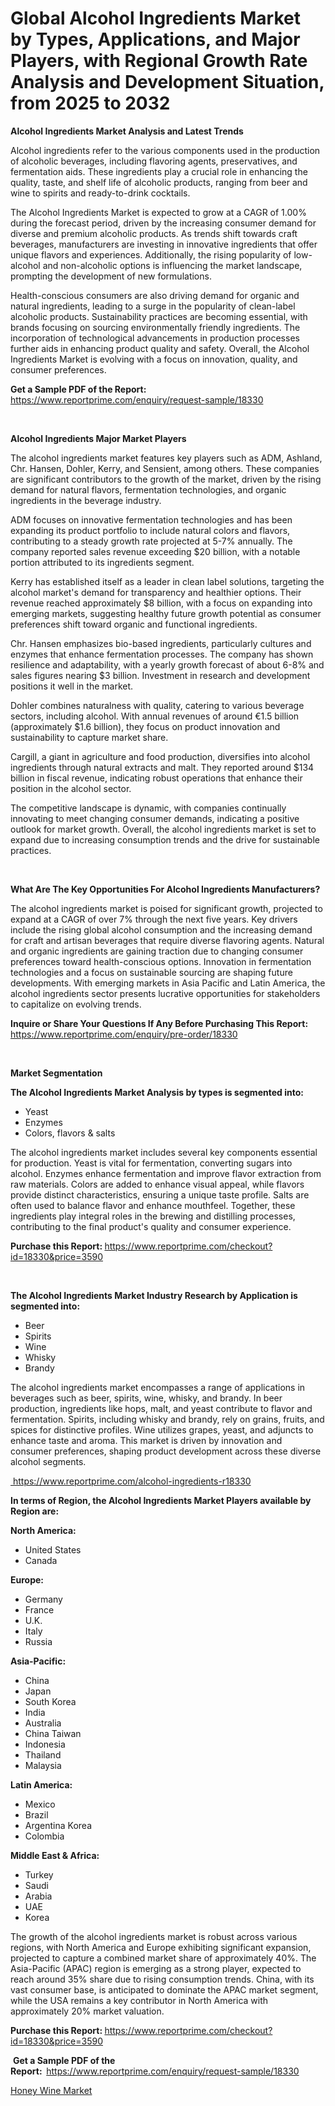 <p><h1>Global Alcohol Ingredients Market by Types, Applications, and Major Players, with Regional Growth Rate Analysis and Development Situation, from 2025 to 2032</h1></p><p><strong>Alcohol Ingredients Market Analysis and Latest Trends</strong></p>
<p><p>Alcohol ingredients refer to the various components used in the production of alcoholic beverages, including flavoring agents, preservatives, and fermentation aids. These ingredients play a crucial role in enhancing the quality, taste, and shelf life of alcoholic products, ranging from beer and wine to spirits and ready-to-drink cocktails. </p><p>The Alcohol Ingredients Market is expected to grow at a CAGR of 1.00% during the forecast period, driven by the increasing consumer demand for diverse and premium alcoholic products. As trends shift towards craft beverages, manufacturers are investing in innovative ingredients that offer unique flavors and experiences. Additionally, the rising popularity of low-alcohol and non-alcoholic options is influencing the market landscape, prompting the development of new formulations.</p><p>Health-conscious consumers are also driving demand for organic and natural ingredients, leading to a surge in the popularity of clean-label alcoholic products. Sustainability practices are becoming essential, with brands focusing on sourcing environmentally friendly ingredients. The incorporation of technological advancements in production processes further aids in enhancing product quality and safety. Overall, the Alcohol Ingredients Market is evolving with a focus on innovation, quality, and consumer preferences.</p></p>
<p><strong>Get a Sample PDF of the Report:&nbsp;</strong> <a href="https://www.reportprime.com/enquiry/request-sample/18330?utm_campaign=2744&utm_medium=2&utm_source=Github&utm_content=ia&utm_term=19032025&utm_id=alcohol-ingredients">https://www.reportprime.com/enquiry/request-sample/18330</a></p>
<p>&nbsp;</p>
<p><strong>Alcohol Ingredients Major Market Players</strong></p>
<p><p>The alcohol ingredients market features key players such as ADM, Ashland, Chr. Hansen, Dohler, Kerry, and Sensient, among others. These companies are significant contributors to the growth of the market, driven by the rising demand for natural flavors, fermentation technologies, and organic ingredients in the beverage industry.</p><p>ADM focuses on innovative fermentation technologies and has been expanding its product portfolio to include natural colors and flavors, contributing to a steady growth rate projected at 5-7% annually. The company reported sales revenue exceeding $20 billion, with a notable portion attributed to its ingredients segment.</p><p>Kerry has established itself as a leader in clean label solutions, targeting the alcohol market's demand for transparency and healthier options. Their revenue reached approximately $8 billion, with a focus on expanding into emerging markets, suggesting healthy future growth potential as consumer preferences shift toward organic and functional ingredients.</p><p>Chr. Hansen emphasizes bio-based ingredients, particularly cultures and enzymes that enhance fermentation processes. The company has shown resilience and adaptability, with a yearly growth forecast of about 6-8% and sales figures nearing $3 billion. Investment in research and development positions it well in the market.</p><p>Dohler combines naturalness with quality, catering to various beverage sectors, including alcohol. With annual revenues of around €1.5 billion (approximately $1.6 billion), they focus on product innovation and sustainability to capture market share.</p><p>Cargill, a giant in agriculture and food production, diversifies into alcohol ingredients through natural extracts and malt. They reported around $134 billion in fiscal revenue, indicating robust operations that enhance their position in the alcohol sector.</p><p>The competitive landscape is dynamic, with companies continually innovating to meet changing consumer demands, indicating a positive outlook for market growth. Overall, the alcohol ingredients market is set to expand due to increasing consumption trends and the drive for sustainable practices.</p></p>
<p>&nbsp;</p>
<p><strong>What Are The Key Opportunities For Alcohol Ingredients Manufacturers?</strong></p>
<p><p>The alcohol ingredients market is poised for significant growth, projected to expand at a CAGR of over 7% through the next five years. Key drivers include the rising global alcohol consumption and the increasing demand for craft and artisan beverages that require diverse flavoring agents. Natural and organic ingredients are gaining traction due to changing consumer preferences toward health-conscious options. Innovation in fermentation technologies and a focus on sustainable sourcing are shaping future developments. With emerging markets in Asia Pacific and Latin America, the alcohol ingredients sector presents lucrative opportunities for stakeholders to capitalize on evolving trends.</p></p>
<p><strong>Inquire or Share Your Questions If Any Before Purchasing This Report:</strong> <a href="https://www.reportprime.com/enquiry/pre-order/18330?utm_campaign=2744&utm_medium=2&utm_source=Github&utm_content=ia&utm_term=19032025&utm_id=alcohol-ingredients">https://www.reportprime.com/enquiry/pre-order/18330</a></p>
<p>&nbsp;</p>
<p><strong>Market Segmentation</strong></p>
<p><strong>The Alcohol Ingredients Market Analysis by types is segmented into:</strong></p>
<p><ul><li>Yeast</li><li>Enzymes</li><li>Colors, flavors & salts</li></ul></p>
<p><p>The alcohol ingredients market includes several key components essential for production. Yeast is vital for fermentation, converting sugars into alcohol. Enzymes enhance fermentation and improve flavor extraction from raw materials. Colors are added to enhance visual appeal, while flavors provide distinct characteristics, ensuring a unique taste profile. Salts are often used to balance flavor and enhance mouthfeel. Together, these ingredients play integral roles in the brewing and distilling processes, contributing to the final product's quality and consumer experience.</p></p>
<p><strong>Purchase this Report:&nbsp;</strong><a href="https://www.reportprime.com/checkout?id=18330&price=3590&utm_campaign=2744&utm_medium=2&utm_source=Github&utm_content=ia&utm_term=19032025&utm_id=alcohol-ingredients">https://www.reportprime.com/checkout?id=18330&price=3590</a></p>
<p>&nbsp;</p>
<p><strong>The Alcohol Ingredients Market Industry Research by Application is segmented into:</strong></p>
<p><ul><li>Beer</li><li>Spirits</li><li>Wine</li><li>Whisky</li><li>Brandy</li></ul></p>
<p><p>The alcohol ingredients market encompasses a range of applications in beverages such as beer, spirits, wine, whisky, and brandy. In beer production, ingredients like hops, malt, and yeast contribute to flavor and fermentation. Spirits, including whisky and brandy, rely on grains, fruits, and spices for distinctive profiles. Wine utilizes grapes, yeast, and adjuncts to enhance taste and aroma. This market is driven by innovation and consumer preferences, shaping product development across these diverse alcohol segments.</p></p>
<p><a href="https://www.reportprime.com/alcohol-ingredients-r18330?utm_campaign=2744&utm_medium=2&utm_source=Github&utm_content=ia&utm_term=19032025&utm_id=alcohol-ingredients">&nbsp;https://www.reportprime.com/alcohol-ingredients-r18330</a></p>
<p><strong>In terms of Region, the Alcohol Ingredients Market Players available by Region are:</strong></p>
<p>
    <p> <strong> North America: </strong>
        <ul>
            <li>United States</li>
            <li>Canada</li>
        </ul>
        </p> 
    <p> <strong> Europe: </strong>
        <ul>
            <li>Germany</li>
            <li>France</li>
            <li>U.K.</li>
            <li>Italy</li>
            <li>Russia</li>
        </ul>
        </p> 
    <p> <strong> Asia-Pacific: </strong>
        <ul>
            <li>China</li>
            <li>Japan</li>
            <li>South Korea</li>
            <li>India</li>
            <li>Australia</li>
            <li>China Taiwan</li>
            <li>Indonesia</li>
            <li>Thailand</li>
            <li>Malaysia</li>
        </ul>
        </p> 
    <p> <strong> Latin America: </strong>
        <ul>
            <li>Mexico</li>
            <li>Brazil</li>
            <li>Argentina Korea</li>
            <li>Colombia</li>
        </ul>
        </p> 
    <p> <strong> Middle East & Africa: </strong>
        <ul>
            <li>Turkey</li>
            <li>Saudi</li>
            <li>Arabia</li>
            <li>UAE</li>
            <li>Korea</li>
        </ul>
    </p>
    </p>
<p><p>The growth of the alcohol ingredients market is robust across various regions, with North America and Europe exhibiting significant expansion, projected to capture a combined market share of approximately 40%. The Asia-Pacific (APAC) region is emerging as a strong player, expected to reach around 35% share due to rising consumption trends. China, with its vast consumer base, is anticipated to dominate the APAC market segment, while the USA remains a key contributor in North America with approximately 20% market valuation.</p></p>
<p><strong>Purchase this Report: </strong><a href="https://www.reportprime.com/checkout?id=18330&price=3590&utm_campaign=2744&utm_medium=2&utm_source=Github&utm_content=ia&utm_term=19032025&utm_id=alcohol-ingredients">https://www.reportprime.com/checkout?id=18330&price=3590</a></p>
<p>&nbsp;<strong>Get a Sample PDF of the Report:&nbsp;&nbsp;</strong><a href="https://www.reportprime.com/enquiry/request-sample/18330?utm_campaign=2744&utm_medium=2&utm_source=Github&utm_content=ia&utm_term=19032025&utm_id=alcohol-ingredients">https://www.reportprime.com/enquiry/request-sample/18330</a></p>
<p><strong></strong></p>
<p><p><a href="https://github.com/chaturberville8181/Market-Research-Report-List-1/blob/main/honey-wine-market.md?utm_campaign=2744&utm_medium=2&utm_source=Github&utm_content=ia&utm_term=19032025&utm_id=alcohol-ingredients">Honey Wine Market</a></p></p>
